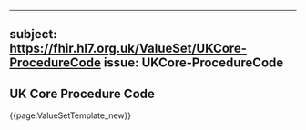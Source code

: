 
---
subject: https://fhir.hl7.org.uk/ValueSet/UKCore-ProcedureCode
issue: UKCore-ProcedureCode
---
## UK Core Procedure Code

{{page:ValueSetTemplate_new}}
    
